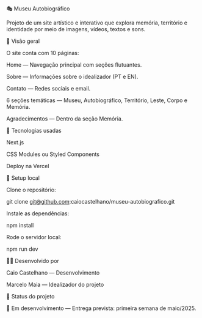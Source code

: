 🎭 Museu Autobiográfico

Projeto de um site artístico e interativo que explora memória, território e identidade por meio de imagens, vídeos, textos e sons.

🌟 Visão geral

O site conta com 10 páginas:

Home — Navegação principal com seções flutuantes.

Sobre — Informações sobre o idealizador (PT e EN).

Contato — Redes sociais e email.

6 seções temáticas — Museu, Autobiográfico, Território, Leste, Corpo e Memória.

Agradecimentos — Dentro da seção Memória.

🔧 Tecnologias usadas

Next.js

CSS Modules ou Styled Components

Deploy na Vercel

🚀 Setup local

Clone o repositório:

git clone git@github.com:caiocastelhano/museu-autobiografico.git

Instale as dependências:

npm install

Rode o servidor local:

npm run dev

👨‍💻 Desenvolvido por

Caio Castelhano — Desenvolvimento

Marcelo Maia — Idealizador do projeto

📌 Status do projeto

🔧 Em desenvolvimento — Entrega prevista: primeira semana de maio/2025.